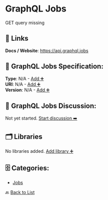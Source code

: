 # GraphQL Jobs

GET query missing

##  🔗 Links
**Docs / Website**: https://api.graphql.jobs

## 🧬 GraphQL Jobs Specification:
**Type**: N/A - [Add ➕](https://github.com/apis-list/apis-list/edit/main/apis.yaml#L8922)  
**URI**: N/A - [Add ➕](https://github.com/apis-list/apis-list/edit/main/apis.yaml#L8922)  
**Version**: N/A - [Add ➕](https://github.com/apis-list/apis-list/edit/main/apis.yaml#L8922)

## 💬 GraphQL Jobs Discussion:
Not yet started. [Start discussion ➡️](https://github.com/apis-list/apis-list/discussions/new)

## 🗂️ Libraries

No libraries added. [Add library ➕](https://github.com/apis-list/apis-list/edit/main/apis.yaml#L8922)    


## 🗄️ Categories:
- [Jobs](https://github.com/apis-list/apis-list#jobs-)

🔙  [Back to List](https://github.com/apis-list/apis-list)
